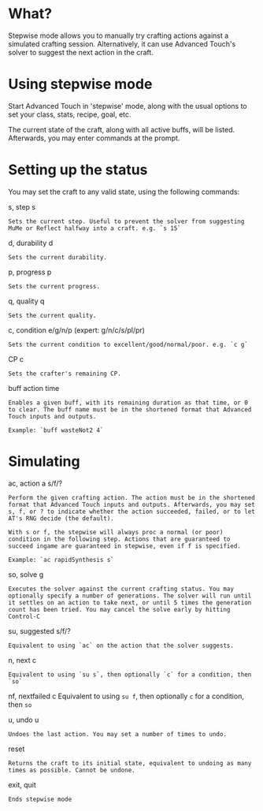 # What?

Stepwise mode allows you to manually try crafting actions against a simulated crafting session. Alternatively, it can use Advanced Touch's solver to suggest the next action in the craft.

# Using stepwise mode

Start Advanced Touch in 'stepwise' mode, along with the usual options to set your class, stats, recipe, goal, etc.

The current state of the craft, along with all active buffs, will be listed. Afterwards, you may enter commands at the prompt.

# Setting up the status

You may set the craft to any valid state, using the following commands:

s, step s

	Sets the current step. Useful to prevent the solver from suggesting MuMe or Reflect halfway into a craft. e.g. `s 15`

d, durability d

	Sets the current durability.

p, progress p

	Sets the current progress.

q, quality q

	Sets the current quality.

c, condition e/g/n/p (expert: g/n/c/s/pl/pr)

	Sets the current condition to excellent/good/normal/poor. e.g. `c g`

CP c

	Sets the crafter's remaining CP.

buff action time

	Enables a given buff, with its remaining duration as that time, or 0 to clear. The buff name must be in the shortened format that Advanced Touch inputs and outputs.

	Example: `buff wasteNot2 4`

# Simulating

ac, action a s/f/?

	Perform the given crafting action. The action must be in the shortened format that Advanced Touch inputs and outputs. Afterwards, you may set s, f, or ? to indicate whether the action succeeded, failed, or to let AT's RNG decide (the default).

	With s or f, the stepwise will always proc a normal (or poor) condition in the following step. Actions that are guaranteed to succeed ingame are guaranteed in stepwise, even if f is specified.

	Example: `ac rapidSynthesis s`

so, solve g

	Executes the solver against the current crafting status. You may optionally specify a number of generations. The solver will run until it settles on an action to take next, or until 5 times the generation count has been tried. You may cancel the solve early by hitting Control-C

su, suggested s/f/?

	Equivalent to using `ac` on the action that the solver suggests.

n, next c

	Equivalent to using `su s`, then optionally `c` for a condition, then `so`

nf, nextfailed c
	Equivalent to using `su f`, then optionally `c` for a condition, then `so`

u, undo u

	Undoes the last action. You may set a number of times to undo.

reset

	Returns the craft to its initial state, equivalent to undoing as many times as possible. Cannot be undone.

exit, quit

	Ends stepwise mode